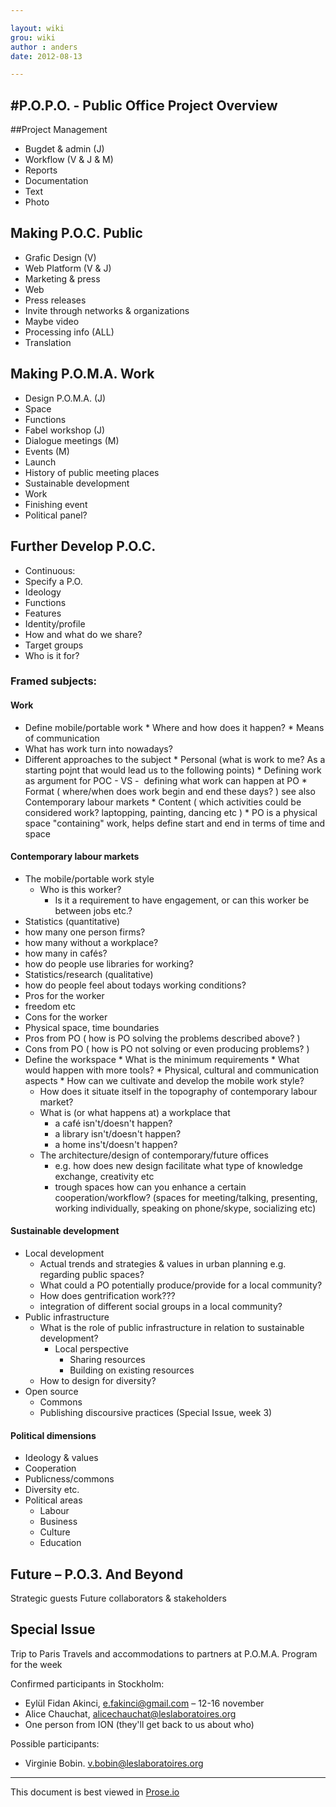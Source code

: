 ```yaml
---

layout: wiki  
grou: wiki  
author : anders  
date: 2012-08-13  

---
```


#P.O.P.O. - Public Office Project Overview
-----  

##Project Management

* Bugdet & admin (J)
* Workflow (V & J & M)
* Reports
* Documentation
* Text
* Photo

## Making P.O.C. Public

* Grafic Design (V)
* Web Platform (V & J)
* Marketing & press
* Web
* Press releases
* Invite through networks & organizations
* Maybe video
* Processing info (ALL)
* Translation

## Making P.O.M.A. Work

* Design P.O.M.A. (J)
* Space
* Functions
* Fabel workshop (J)
* Dialogue meetings (M)
* Events (M)
* Launch
* History of public meeting places
* Sustainable development
* Work
* Finishing event
* Political panel?

## Further Develop P.O.C.

* Continuous:
* Specify a P.O.
* Ideology
* Functions
* Features
* Identity/profile
* How and what do we share?
* Target groups
* Who is it for?

### Framed subjects:

#### Work

* Define mobile/portable work
		* Where and how does it happen?
		* Means of communication
* What has work turn into nowadays?
* Different approaches to the subject
		*	Personal (what is work to me? As a starting pojnt that would lead us to the following points)
		* Defining work as argument for POC - VS -  defining what work can happen at PO
		* Format ( where/when does work begin and end these days? ) see also Contemporary labour markets
		* Content ( which activities could be considered work? laptopping, painting, dancing etc )
		* PO is a physical space "containing" work, helps define start and end in terms of time and space

#### Contemporary labour markets

* The mobile/portable work style
	* Who is this worker?
		* Is it a requirement to have engagement, or can this worker be between jobs etc.?
* Statistics (quantitative)
* how many one person firms?
* how many without a workplace? 
* how many in cafés? 
* how do people use libraries for working?
* Statistics/research (qualitative)
* how do people feel about todays working conditions?
* Pros for the worker
* freedom etc
* Cons for the worker
* Physical space, time boundaries
* Pros from PO ( how is PO solving the problems described above? )
* Cons from PO ( how is PO not solving or even producing problems? )
* Define the workspace
		* What is the minimum requirements
		* What would happen with more tools?
		* Physical, cultural and communication aspects
		* How can we cultivate and develop the mobile work style?
	* How does it situate itself in the topography of contemporary labour market?
	*	What is (or what happens at) a workplace that
		*	a café isn't/doesn't happen?
		*	a library isn't/doesn't happen?
		*	a home ins't/doesn't happen?
	*	The architecture/design of contemporary/future offices
		*	e.g. how does new design facilitate what type of knowledge exchange, creativity etc
		*	trough spaces how can you enhance a certain cooperation/workflow? (spaces for meeting/talking, presenting, working individually, speaking on phone/skype, socializing etc)

#### Sustainable development

*	Local development
	*	Actual trends and strategies & values in urban planning e.g. regarding public spaces?
	*	What could a PO potentially produce/provide for a local community?
	*	How does gentrification work???
	*	integration of different social groups in a local community?
* Public infrastructure
	* What is the role of public infrastructure in relation to sustainable development?
		* Local perspective
			* Sharing resources
			* Building on existing resources
	* How to design for diversity?
* Open source
	* Commons
	* Publishing discoursive practices (Special Issue, week 3)

#### Political dimensions
* Ideology & values
* Cooperation
* Publicness/commons
* Diversity etc.
* Political areas
	* Labour
	* Business
	* Culture
	* Education

## Future – P.O.3. And Beyond

Strategic guests
Future collaborators & stakeholders

## Special Issue
Trip to Paris 
Travels and accommodations to partners at P.O.M.A.
Program for the week

Confirmed participants in Stockholm:

* Eylül Fidan Akinci, <e.fakinci@gmail.com> – 12-16 november  
* Alice Chauchat, <alicechauchat@leslaboratoires.org>
* One person from ION (they'll get back to us about who)  

Possible participants:  

* Virginie Bobin. <v.bobin@leslaboratoires.org>  

------
This document is best viewed in [Prose.io](http://prose.io/#dilettant/thepublicoffice/blob/master/wiki/postit-session-draft.md)  